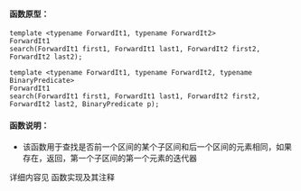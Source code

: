 
#### 函数原型：
```
template <typename ForwardIt1, typename ForwardIt2>
ForwardIt1
search(ForwardIt1 first1, ForwardIt1 last1, ForwardIt2 first2, ForwardIt2 last2);

template <typename ForwardIt1, typename ForwardIt2, typename BinaryPredicate>
ForwardIt1
search(ForwardIt1 first1, ForwardIt1 last1, ForwardIt2 first2, ForwardIt2 last2, BinaryPredicate p);
```

#### 函数说明：
* 该函数用于查找是否前一个区间的某个子区间和后一个区间的元素相同，如果存在，返回，第一个子区间的第一个元素的迭代器

详细内容见 函数实现及其注释

